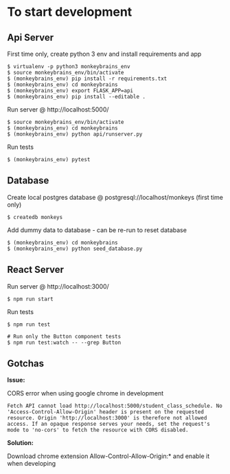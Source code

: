 # To start development

## Api Server
First time only, create python 3 env and install requirements and app

    $ virtualenv -p python3 monkeybrains_env
    $ source monkeybrains_env/bin/activate
    $ (monkeybrains_env) pip install -r requirements.txt
    $ (monkeybrains_env) cd monkeybrains
    $ (monkeybrains_env) export FLASK_APP=api
    $ (monkeybrains_env) pip install --editable .

Run server @ http://localhost:5000/

    $ source monkeybrains_env/bin/activate
    $ (monkeybrains_env) cd monkeybrains
    $ (monkeybrains_env) python api/runserver.py

Run tests

    $ (monkeybrains_env) pytest

## Database
Create local postgres database @ postgresql://localhost/monkeys (first time only)

    $ createdb monkeys

Add dummy data to database - can be re-run to reset database

    $ (monkeybrains_env) cd monkeybrains
    $ (monkeybrains_env) python seed_database.py


## React Server

Run server @ http://localhost:3000/

    $ npm run start

Run tests

    $ npm run test

    # Run only the Button component tests
    $ npm run test:watch -- --grep Button


## Gotchas

**Issue:**

CORS error when using google chrome in development

    Fetch API cannot load http://localhost:5000/student_class_schedule. No 'Access-Control-Allow-Origin' header is present on the requested resource. Origin 'http://localhost:3000' is therefore not allowed access. If an opaque response serves your needs, set the request's mode to 'no-cors' to fetch the resource with CORS disabled.

**Solution:**

Download chrome extension Allow-Control-Allow-Origin:* and enable it when developing
